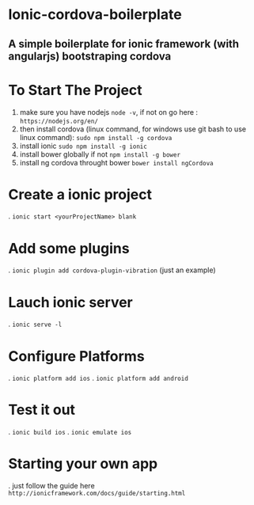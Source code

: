 # Ionic-cordova-boilerplate
A simple boilerplate for ionic framework (with angularjs) bootstraping cordova  
------------------------------------------------------------------------------

# To Start The Project
1. make sure you have nodejs `node -v`, if not on go here : `https://nodejs.org/en/`
2. then install cordova (linux command, for windows use git bash to use linux command): `sudo npm install -g cordova`
3. install ionic `sudo npm install -g ionic`
4. install bower globally if not `npm install -g bower`
5. install ng cordova throught bower `bower install ngCordova`

# Create a ionic project
. `ionic start <yourProjectName> blank`

# Add some plugins
. `ionic plugin add cordova-plugin-vibration` (just an example)

# Lauch ionic server
. `ionic serve -l`

# Configure Platforms
. `ionic platform add ios` 
. `ionic platform add android` 

# Test it out
. `ionic build ios`
. `ionic emulate ios`

# Starting your own app
. just follow the guide here `http://ionicframework.com/docs/guide/starting.html`
